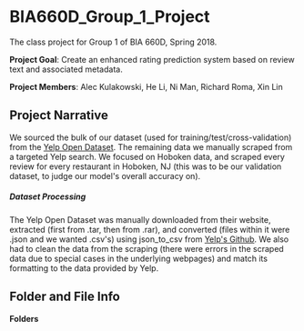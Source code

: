 # BIA660D_Group_1_Project
The class project for Group 1 of BIA 660D, Spring 2018.

**Project Goal**: Create an enhanced rating prediction system based on review text and associated metadata.

**Project Members**: Alec Kulakowski, He Li, Ni Man, Richard Roma, Xin Lin

Project Narrative 
-----------------
We sourced the bulk of our dataset (used for training/test/cross-validation) from the 
[Yelp Open Dataset](https://www.yelp.com/dataset). The remaining data we 
manually scraped from a targeted Yelp search. We focused on Hoboken data, 
and scraped every review for every restaurant in Hoboken, NJ (this was
to be our validation dataset, to judge our model's overall accuracy on).

##### Dataset Processing

The Yelp Open Dataset was manually downloaded from their website, extracted (first from 
.tar, then from .rar), and converted (files within it were .json and we wanted .csv's) 
using json_to_csv from [Yelp's Github](https://github.com/Yelp/dataset-examples). 
We also had to clean the data from the scraping (there were errors in the scraped data 
due to special cases in the underlying webpages) and match its formatting to the data 
provided by Yelp. 

Folder and File Info 
--------------------
**Folders** 
